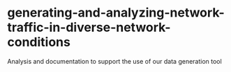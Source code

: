 # generating-and-analyzing-network-traffic-in-diverse-network-conditions
Analysis and documentation to support the use of our data generation tool
